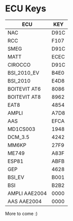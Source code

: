 # ECU Keys

| ECU | KEY |
|--|--|
| NAC | D91C |
| RCC | F107 |
| SMEG | D91C |
| MATT | ECEC |
| CIROCCO | D91C |
| BSI_2010_EV | B4E0 |
| BSI_2010 | E4D8 |
| BOITEVIT AT6 | 8086 |
| BOITEVIT AT8 | 8962 |
| EAT8 | 4854 |
| AMPLI | A7D8 |
| AAS | EFCA |
| MD1CS003 | 1948 |
| DCM_3.5 | 4242 |
| MM6KP | 27F9 |
| ME749 | A83F |
| ESP81 | ABFB |
| GEP | 4628 |
| BSI_EV | B001 |
| BSI | B2B2 |
| AMPLI AAE2004 | 0000 |
| AAS AAE2004 | 0000 |

More to come :)